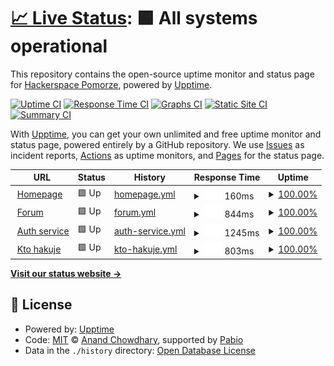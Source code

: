 # [📈 Live Status](https://status.hsp.sh): <!--live status--> **🟩 All systems operational**

This repository contains the open-source uptime monitor and status page for [Hackerspace Pomorze](https://hsp.sh), powered by [Upptime](https://github.com/upptime/upptime).

[![Uptime CI](https://github.com/hspsh/upptime/workflows/Uptime%20CI/badge.svg)](https://github.com/hspsh/upptime/actions?query=workflow%3A%22Uptime+CI%22)
[![Response Time CI](https://github.com/hspsh/upptime/workflows/Response%20Time%20CI/badge.svg)](https://github.com/hspsh/upptime/actions?query=workflow%3A%22Response+Time+CI%22)
[![Graphs CI](https://github.com/hspsh/upptime/workflows/Graphs%20CI/badge.svg)](https://github.com/hspsh/upptime/actions?query=workflow%3A%22Graphs+CI%22)
[![Static Site CI](https://github.com/hspsh/upptime/workflows/Static%20Site%20CI/badge.svg)](https://github.com/hspsh/upptime/actions?query=workflow%3A%22Static+Site+CI%22)
[![Summary CI](https://github.com/hspsh/upptime/workflows/Summary%20CI/badge.svg)](https://github.com/hspsh/upptime/actions?query=workflow%3A%22Summary+CI%22)

With [Upptime](https://upptime.js.org), you can get your own unlimited and free uptime monitor and status page, powered entirely by a GitHub repository. We use [Issues](https://github.com/hspsh/upptime/issues) as incident reports, [Actions](https://github.com/hspsh/upptime/actions) as uptime monitors, and [Pages](https://status.hsp.sh) for the status page.

<!--start: status pages-->
<!-- This summary is generated by Upptime (https://github.com/upptime/upptime) -->
<!-- Do not edit this manually, your changes will be overwritten -->
<!-- prettier-ignore -->
| URL | Status | History | Response Time | Uptime |
| --- | ------ | ------- | ------------- | ------ |
| <img alt="" src="https://icons.duckduckgo.com/ip3/hsp.sh.ico" height="13"> [Homepage](https://hsp.sh) | 🟩 Up | [homepage.yml](https://github.com/hspsh/upptime/commits/HEAD/history/homepage.yml) | <details><summary><img alt="Response time graph" src="./graphs/homepage/response-time-week.png" height="20"> 160ms</summary><br><a href="https://status.hsp.sh/history/homepage"><img alt="Response time 160" src="https://img.shields.io/endpoint?url=https%3A%2F%2Fraw.githubusercontent.com%2Fhspsh%2Fupptime%2FHEAD%2Fapi%2Fhomepage%2Fresponse-time.json"></a><br><a href="https://status.hsp.sh/history/homepage"><img alt="24-hour response time 160" src="https://img.shields.io/endpoint?url=https%3A%2F%2Fraw.githubusercontent.com%2Fhspsh%2Fupptime%2FHEAD%2Fapi%2Fhomepage%2Fresponse-time-day.json"></a><br><a href="https://status.hsp.sh/history/homepage"><img alt="7-day response time 160" src="https://img.shields.io/endpoint?url=https%3A%2F%2Fraw.githubusercontent.com%2Fhspsh%2Fupptime%2FHEAD%2Fapi%2Fhomepage%2Fresponse-time-week.json"></a><br><a href="https://status.hsp.sh/history/homepage"><img alt="30-day response time 160" src="https://img.shields.io/endpoint?url=https%3A%2F%2Fraw.githubusercontent.com%2Fhspsh%2Fupptime%2FHEAD%2Fapi%2Fhomepage%2Fresponse-time-month.json"></a><br><a href="https://status.hsp.sh/history/homepage"><img alt="1-year response time 160" src="https://img.shields.io/endpoint?url=https%3A%2F%2Fraw.githubusercontent.com%2Fhspsh%2Fupptime%2FHEAD%2Fapi%2Fhomepage%2Fresponse-time-year.json"></a></details> | <details><summary><a href="https://status.hsp.sh/history/homepage">100.00%</a></summary><a href="https://status.hsp.sh/history/homepage"><img alt="All-time uptime 100.00%" src="https://img.shields.io/endpoint?url=https%3A%2F%2Fraw.githubusercontent.com%2Fhspsh%2Fupptime%2FHEAD%2Fapi%2Fhomepage%2Fuptime.json"></a><br><a href="https://status.hsp.sh/history/homepage"><img alt="24-hour uptime 100.00%" src="https://img.shields.io/endpoint?url=https%3A%2F%2Fraw.githubusercontent.com%2Fhspsh%2Fupptime%2FHEAD%2Fapi%2Fhomepage%2Fuptime-day.json"></a><br><a href="https://status.hsp.sh/history/homepage"><img alt="7-day uptime 100.00%" src="https://img.shields.io/endpoint?url=https%3A%2F%2Fraw.githubusercontent.com%2Fhspsh%2Fupptime%2FHEAD%2Fapi%2Fhomepage%2Fuptime-week.json"></a><br><a href="https://status.hsp.sh/history/homepage"><img alt="30-day uptime 100.00%" src="https://img.shields.io/endpoint?url=https%3A%2F%2Fraw.githubusercontent.com%2Fhspsh%2Fupptime%2FHEAD%2Fapi%2Fhomepage%2Fuptime-month.json"></a><br><a href="https://status.hsp.sh/history/homepage"><img alt="1-year uptime 100.00%" src="https://img.shields.io/endpoint?url=https%3A%2F%2Fraw.githubusercontent.com%2Fhspsh%2Fupptime%2FHEAD%2Fapi%2Fhomepage%2Fuptime-year.json"></a></details>
| <img alt="" src="https://www.discourse.org/favicon.ico" height="13"> [Forum](https://forum.hsp.sh) | 🟩 Up | [forum.yml](https://github.com/hspsh/upptime/commits/HEAD/history/forum.yml) | <details><summary><img alt="Response time graph" src="./graphs/forum/response-time-week.png" height="20"> 844ms</summary><br><a href="https://status.hsp.sh/history/forum"><img alt="Response time 844" src="https://img.shields.io/endpoint?url=https%3A%2F%2Fraw.githubusercontent.com%2Fhspsh%2Fupptime%2FHEAD%2Fapi%2Fforum%2Fresponse-time.json"></a><br><a href="https://status.hsp.sh/history/forum"><img alt="24-hour response time 844" src="https://img.shields.io/endpoint?url=https%3A%2F%2Fraw.githubusercontent.com%2Fhspsh%2Fupptime%2FHEAD%2Fapi%2Fforum%2Fresponse-time-day.json"></a><br><a href="https://status.hsp.sh/history/forum"><img alt="7-day response time 844" src="https://img.shields.io/endpoint?url=https%3A%2F%2Fraw.githubusercontent.com%2Fhspsh%2Fupptime%2FHEAD%2Fapi%2Fforum%2Fresponse-time-week.json"></a><br><a href="https://status.hsp.sh/history/forum"><img alt="30-day response time 844" src="https://img.shields.io/endpoint?url=https%3A%2F%2Fraw.githubusercontent.com%2Fhspsh%2Fupptime%2FHEAD%2Fapi%2Fforum%2Fresponse-time-month.json"></a><br><a href="https://status.hsp.sh/history/forum"><img alt="1-year response time 844" src="https://img.shields.io/endpoint?url=https%3A%2F%2Fraw.githubusercontent.com%2Fhspsh%2Fupptime%2FHEAD%2Fapi%2Fforum%2Fresponse-time-year.json"></a></details> | <details><summary><a href="https://status.hsp.sh/history/forum">100.00%</a></summary><a href="https://status.hsp.sh/history/forum"><img alt="All-time uptime 100.00%" src="https://img.shields.io/endpoint?url=https%3A%2F%2Fraw.githubusercontent.com%2Fhspsh%2Fupptime%2FHEAD%2Fapi%2Fforum%2Fuptime.json"></a><br><a href="https://status.hsp.sh/history/forum"><img alt="24-hour uptime 100.00%" src="https://img.shields.io/endpoint?url=https%3A%2F%2Fraw.githubusercontent.com%2Fhspsh%2Fupptime%2FHEAD%2Fapi%2Fforum%2Fuptime-day.json"></a><br><a href="https://status.hsp.sh/history/forum"><img alt="7-day uptime 100.00%" src="https://img.shields.io/endpoint?url=https%3A%2F%2Fraw.githubusercontent.com%2Fhspsh%2Fupptime%2FHEAD%2Fapi%2Fforum%2Fuptime-week.json"></a><br><a href="https://status.hsp.sh/history/forum"><img alt="30-day uptime 100.00%" src="https://img.shields.io/endpoint?url=https%3A%2F%2Fraw.githubusercontent.com%2Fhspsh%2Fupptime%2FHEAD%2Fapi%2Fforum%2Fuptime-month.json"></a><br><a href="https://status.hsp.sh/history/forum"><img alt="1-year uptime 100.00%" src="https://img.shields.io/endpoint?url=https%3A%2F%2Fraw.githubusercontent.com%2Fhspsh%2Fupptime%2FHEAD%2Fapi%2Fforum%2Fuptime-year.json"></a></details>
| <img alt="" src="https://icons.duckduckgo.com/ip3/auth.hsp.sh.ico" height="13"> [Auth service](https://auth.hsp.sh) | 🟩 Up | [auth-service.yml](https://github.com/hspsh/upptime/commits/HEAD/history/auth-service.yml) | <details><summary><img alt="Response time graph" src="./graphs/auth-service/response-time-week.png" height="20"> 1245ms</summary><br><a href="https://status.hsp.sh/history/auth-service"><img alt="Response time 1245" src="https://img.shields.io/endpoint?url=https%3A%2F%2Fraw.githubusercontent.com%2Fhspsh%2Fupptime%2FHEAD%2Fapi%2Fauth-service%2Fresponse-time.json"></a><br><a href="https://status.hsp.sh/history/auth-service"><img alt="24-hour response time 1245" src="https://img.shields.io/endpoint?url=https%3A%2F%2Fraw.githubusercontent.com%2Fhspsh%2Fupptime%2FHEAD%2Fapi%2Fauth-service%2Fresponse-time-day.json"></a><br><a href="https://status.hsp.sh/history/auth-service"><img alt="7-day response time 1245" src="https://img.shields.io/endpoint?url=https%3A%2F%2Fraw.githubusercontent.com%2Fhspsh%2Fupptime%2FHEAD%2Fapi%2Fauth-service%2Fresponse-time-week.json"></a><br><a href="https://status.hsp.sh/history/auth-service"><img alt="30-day response time 1245" src="https://img.shields.io/endpoint?url=https%3A%2F%2Fraw.githubusercontent.com%2Fhspsh%2Fupptime%2FHEAD%2Fapi%2Fauth-service%2Fresponse-time-month.json"></a><br><a href="https://status.hsp.sh/history/auth-service"><img alt="1-year response time 1245" src="https://img.shields.io/endpoint?url=https%3A%2F%2Fraw.githubusercontent.com%2Fhspsh%2Fupptime%2FHEAD%2Fapi%2Fauth-service%2Fresponse-time-year.json"></a></details> | <details><summary><a href="https://status.hsp.sh/history/auth-service">100.00%</a></summary><a href="https://status.hsp.sh/history/auth-service"><img alt="All-time uptime 100.00%" src="https://img.shields.io/endpoint?url=https%3A%2F%2Fraw.githubusercontent.com%2Fhspsh%2Fupptime%2FHEAD%2Fapi%2Fauth-service%2Fuptime.json"></a><br><a href="https://status.hsp.sh/history/auth-service"><img alt="24-hour uptime 100.00%" src="https://img.shields.io/endpoint?url=https%3A%2F%2Fraw.githubusercontent.com%2Fhspsh%2Fupptime%2FHEAD%2Fapi%2Fauth-service%2Fuptime-day.json"></a><br><a href="https://status.hsp.sh/history/auth-service"><img alt="7-day uptime 100.00%" src="https://img.shields.io/endpoint?url=https%3A%2F%2Fraw.githubusercontent.com%2Fhspsh%2Fupptime%2FHEAD%2Fapi%2Fauth-service%2Fuptime-week.json"></a><br><a href="https://status.hsp.sh/history/auth-service"><img alt="30-day uptime 100.00%" src="https://img.shields.io/endpoint?url=https%3A%2F%2Fraw.githubusercontent.com%2Fhspsh%2Fupptime%2FHEAD%2Fapi%2Fauth-service%2Fuptime-month.json"></a><br><a href="https://status.hsp.sh/history/auth-service"><img alt="1-year uptime 100.00%" src="https://img.shields.io/endpoint?url=https%3A%2F%2Fraw.githubusercontent.com%2Fhspsh%2Fupptime%2FHEAD%2Fapi%2Fauth-service%2Fuptime-year.json"></a></details>
| <img alt="" src="https://icons.duckduckgo.com/ip3/whois.at.hsp.sh.ico" height="13"> [Kto hakuje](https://whois.at.hsp.sh) | 🟩 Up | [kto-hakuje.yml](https://github.com/hspsh/upptime/commits/HEAD/history/kto-hakuje.yml) | <details><summary><img alt="Response time graph" src="./graphs/kto-hakuje/response-time-week.png" height="20"> 803ms</summary><br><a href="https://status.hsp.sh/history/kto-hakuje"><img alt="Response time 803" src="https://img.shields.io/endpoint?url=https%3A%2F%2Fraw.githubusercontent.com%2Fhspsh%2Fupptime%2FHEAD%2Fapi%2Fkto-hakuje%2Fresponse-time.json"></a><br><a href="https://status.hsp.sh/history/kto-hakuje"><img alt="24-hour response time 803" src="https://img.shields.io/endpoint?url=https%3A%2F%2Fraw.githubusercontent.com%2Fhspsh%2Fupptime%2FHEAD%2Fapi%2Fkto-hakuje%2Fresponse-time-day.json"></a><br><a href="https://status.hsp.sh/history/kto-hakuje"><img alt="7-day response time 803" src="https://img.shields.io/endpoint?url=https%3A%2F%2Fraw.githubusercontent.com%2Fhspsh%2Fupptime%2FHEAD%2Fapi%2Fkto-hakuje%2Fresponse-time-week.json"></a><br><a href="https://status.hsp.sh/history/kto-hakuje"><img alt="30-day response time 803" src="https://img.shields.io/endpoint?url=https%3A%2F%2Fraw.githubusercontent.com%2Fhspsh%2Fupptime%2FHEAD%2Fapi%2Fkto-hakuje%2Fresponse-time-month.json"></a><br><a href="https://status.hsp.sh/history/kto-hakuje"><img alt="1-year response time 803" src="https://img.shields.io/endpoint?url=https%3A%2F%2Fraw.githubusercontent.com%2Fhspsh%2Fupptime%2FHEAD%2Fapi%2Fkto-hakuje%2Fresponse-time-year.json"></a></details> | <details><summary><a href="https://status.hsp.sh/history/kto-hakuje">100.00%</a></summary><a href="https://status.hsp.sh/history/kto-hakuje"><img alt="All-time uptime 100.00%" src="https://img.shields.io/endpoint?url=https%3A%2F%2Fraw.githubusercontent.com%2Fhspsh%2Fupptime%2FHEAD%2Fapi%2Fkto-hakuje%2Fuptime.json"></a><br><a href="https://status.hsp.sh/history/kto-hakuje"><img alt="24-hour uptime 100.00%" src="https://img.shields.io/endpoint?url=https%3A%2F%2Fraw.githubusercontent.com%2Fhspsh%2Fupptime%2FHEAD%2Fapi%2Fkto-hakuje%2Fuptime-day.json"></a><br><a href="https://status.hsp.sh/history/kto-hakuje"><img alt="7-day uptime 100.00%" src="https://img.shields.io/endpoint?url=https%3A%2F%2Fraw.githubusercontent.com%2Fhspsh%2Fupptime%2FHEAD%2Fapi%2Fkto-hakuje%2Fuptime-week.json"></a><br><a href="https://status.hsp.sh/history/kto-hakuje"><img alt="30-day uptime 100.00%" src="https://img.shields.io/endpoint?url=https%3A%2F%2Fraw.githubusercontent.com%2Fhspsh%2Fupptime%2FHEAD%2Fapi%2Fkto-hakuje%2Fuptime-month.json"></a><br><a href="https://status.hsp.sh/history/kto-hakuje"><img alt="1-year uptime 100.00%" src="https://img.shields.io/endpoint?url=https%3A%2F%2Fraw.githubusercontent.com%2Fhspsh%2Fupptime%2FHEAD%2Fapi%2Fkto-hakuje%2Fuptime-year.json"></a></details>

<!--end: status pages-->

[**Visit our status website →**](https://status.hsp.sh)

## 📄 License

- Powered by: [Upptime](https://github.com/upptime/upptime)
- Code: [MIT](./LICENSE) © [Anand Chowdhary](https://anandchowdhary.com), supported by [Pabio](https://pabio.com)
- Data in the `./history` directory: [Open Database License](https://opendatacommons.org/licenses/odbl/1-0/)
